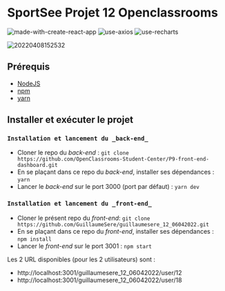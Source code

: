 # SportSee Projet 12 Openclassrooms

![made-with-create-react-app](https://user-images.githubusercontent.com/75996200/162953332-33d7bd5c-9534-48f7-98e6-62a9be776271.svg)
![use-axios](https://user-images.githubusercontent.com/75996200/162953998-8a72b545-7300-40eb-9aed-2a873f858fe3.svg)
![use-recharts](https://user-images.githubusercontent.com/75996200/162954385-31727a91-f0ec-4215-8669-7615c4c9dd09.svg)



![20220408152532](https://user-images.githubusercontent.com/75996200/162446275-c0967d6a-f3a1-4883-8596-fbce4c520243.png)




##  Prérequis

- [NodeJS](https://nodejs.org/en/)
- [npm](https://www.npmjs.com/)
- [yarn](https://yarnpkg.com/getting-started/install)

## Installer et exécuter le projet

### `Installation et lancement du _back-end_`

- Cloner le repo du _back-end_ : `git clone https://github.com/OpenClassrooms-Student-Center/P9-front-end-dashboard.git`
- En se plaçant dans ce repo du _back-end_, installer ses dépendances : `yarn`
- Lancer le _back-end_ sur le port 3000 (port par défaut) : `yarn dev`

### `Installation et lancement du _front-end_`

- Cloner le présent repo du _front-end_: `git clone https://github.com/GuillaumeSere/guillaumesere_12_06042022.git`
- En se plaçant dans ce repo du _front-end_, installer ses dépendances : `npm install`
- Lancer le _front-end_ sur le port 3001 : `npm start`

Les 2 URL disponibles (pour les 2 utilisateurs) sont :
 - http://localhost:3001/guillaumesere_12_06042022/user/12
 - http://localhost:3001/guillaumesere_12_06042022/user/18


